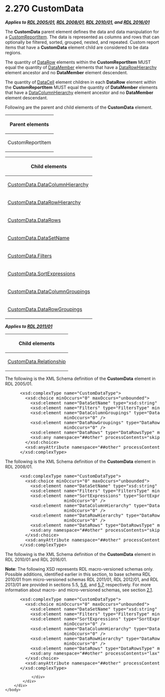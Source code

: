 <html dir="LTR" xmlns:mshelp="http://msdn.microsoft.com/mshelp" xmlns:ddue="http://ddue.schemas.microsoft.com/authoring/2003/5" xmlns:xlink="http://www.w3.org/1999/xlink" xmlns:tool="http://www.microsoft.com/tooltip">
    <head>
        <meta http-equiv="Content-Type" content="text/html; CHARSET=utf-8"></meta>
        <meta name="save" content="history"></meta>
        <title>2.270 CustomData</title>
        <xml>
            <mshelp:toctitle title="2.270 CustomData"></mshelp:toctitle>
            <mshelp:rltitle title="[MS-RDL]: CustomData"></mshelp:rltitle>
            <mshelp:keyword index="A" term="7c5c39bd-6a38-4d28-805b-63959242c268"></mshelp:keyword>
            <mshelp:attr name="DCSext.ContentType" value="open specification"></mshelp:attr>
            <mshelp:attr name="AssetID" value="7c5c39bd-6a38-4d28-805b-63959242c268"></mshelp:attr>
            <mshelp:attr name="TopicType" value="kbRef"></mshelp:attr>
            <mshelp:attr name="DCSext.Title" value="[MS-RDL]: CustomData" />
        </xml>
    </head>
    <body>
        <div id="header">
            <h1 class="heading">2.270 CustomData</h1>
        </div>
        <div id="mainSection">
            <div id="mainBody">
                <div id="allHistory" class="saveHistory"></div>
                <div id="sectionSection0" class="section" name="collapseableSection">
                    

<p><b><i>Applies to </i></b><a href="3ebe2912-4958-4832-b391-cad1f5e13338.md"><b><i>RDL 2005/01</i></b></a><b><i>,
</i></b><a href="1e855f94-4617-47e4-b89e-0856c6cb420f.md"><b><i>RDL 2008/01</i></b></a><b><i>,
</i></b><a href="3428e690-a348-4ec7-8a6a-8efb42d2cdee.md"><b><i>RDL 2010/01</i></b></a><b><i>,
and </i></b><a href="52ce3983-2bfc-4e72-9359-42aaf5fe4509.md"><b><i>RDL 2016/01</i></b></a></p>

<p>The <b>CustomData</b> parent element defines the data and
data manipulation for a <a href="6bb7b35c-e517-4444-a96b-9f2ccdd1a642.md">CustomReportItem</a>.
The data is represented as columns and rows that can optionally be filtered,
sorted, grouped, nested, and repeated. Custom report items that have a <b>CustomData</b>
element child are considered to be data regions.</p>

<p>The quantity of <a href="e594b317-1358-4af1-b555-a153daf8fc72.md">DataRow</a> elements within
the <b>CustomReportItem</b> MUST equal the quantity of <a href="f2f4d9bc-64dc-47dd-9515-c3f4e610af44.md">DataMember</a> elements that
have a <a href="809153e0-642a-45a2-b3ae-5c17c5cd03d1.md">DataRowHierarchy</a>
element ancestor and no <b>DataMember</b> element descendent. </p>

<p>The quantity of <a href="8d4f08f4-2da6-4829-8d90-9bf11e042c94.md">DataCell</a> element children
in each <b>DataRow</b> element within the <b>CustomReportItem</b> MUST equal
the quantity of <b>DataMember</b> elements that have a <a href="b07a8118-c24f-4e21-bc8b-9640d40efa1e.md">DataColumnHierarchy</a>
element ancestor and no <b>DataMember</b> element descendant.</p>

<p>Following are the parent and child elements of the <b>CustomData</b>
element.</p>

<table>
 <thead>
  <tr>
   <th>
   <p>Parent elements</p>
   </th>
  </tr>
 </thead>
 <tr>
  <td>
  <p>CustomReportItem</p>
  </td>
 </tr>
</table>

<p> </p>

<table>
 <thead>
  <tr>
   <th>
   <p>Child elements</p>
   </th>
  </tr>
 </thead>
 <tr>
  <td>
  <p><a href="63745f18-88b8-4a32-82e9-f223c7d0874b.md">CustomData.DataColumnHierarchy</a></p>
  </td>
 </tr>
 <tr>
  <td>
  <p><a href="7d235654-d067-40c1-91ab-ca3424664bb2.md">CustomData.DataRowHierarchy</a></p>
  </td>
 </tr>
 <tr>
  <td>
  <p><a href="d02bc8bc-5964-4d8c-9a48-f3c7eee7f1fb.md">CustomData.DataRows</a></p>
  </td>
 </tr>
 <tr>
  <td>
  <p><a href="ca190454-b5be-4b54-a387-bdef51f65ce3.md">CustomData.DataSetName</a></p>
  </td>
 </tr>
 <tr>
  <td>
  <p><a href="5ed3b5ad-91a1-4b6f-ab1c-e45cf03e1f9a.md">CustomData.Filters</a></p>
  </td>
 </tr>
 <tr>
  <td>
  <p><a href="9c0b9de5-107f-44f3-9bf7-a8be5116f1f3.md">CustomData.SortExpressions</a></p>
  </td>
 </tr>
 <tr>
  <td>
  <p><a href="0d800728-6ac2-42b4-91e5-893387643987.md">CustomData.DataColumnGroupings</a></p>
  </td>
 </tr>
 <tr>
  <td>
  <p><a href="d0edb186-1af0-4c87-af08-ffee51ac9649.md">CustomData.DataRowGroupings</a></p>
  </td>
 </tr>
</table>

<p><b><i>Applies to </i></b><a href="bf2bab1a-b608-4bcc-b718-1cc1baa9579c.md"><b><i>RDL 2011/01</i></b></a></p>

<table>
 <thead>
  <tr>
   <th>
   <p>Child elements</p>
   </th>
  </tr>
 </thead>
 <tr>
  <td>
  <p><a href="b7d6a217-7bb7-419a-b374-b2c3d08437df.md">CustomData.Relationship</a></p>
  </td>
 </tr>
</table>

<p>The following is the XML Schema definition of the <b>CustomData</b>
element in RDL 2005/01.</p>

<dl>
<dd>
<div><pre> &lt;xsd:complexType name=&quot;CustomDataType&quot;&gt;
   &lt;xsd:choice minOccurs=&quot;0&quot; maxOccurs=&quot;unbounded&quot;&gt;
     &lt;xsd:element name=&quot;DataSetName&quot; type=&quot;xsd:string&quot; /&gt;
     &lt;xsd:element name=&quot;Filters&quot; type=&quot;FiltersType&quot; minOccurs=&quot;0&quot; /&gt;
     &lt;xsd:element name=&quot;DataColumnGroupings&quot; type=&quot;DataColumnGroupingsType&quot; 
                  minOccurs=&quot;0&quot; /&gt;
     &lt;xsd:element name=&quot;DataRowGroupings&quot; type=&quot;DataRowGroupingsType&quot; 
                  minOccurs=&quot;0&quot; /&gt;
     &lt;xsd:element name=&quot;DataRows&quot; type=&quot;DataRowsType&quot; minOccurs=&quot;0&quot; /&gt;
     &lt;xsd:any namespace=&quot;##other&quot; processContents=&quot;skip&quot;/&gt;
   &lt;/xsd:choice&gt;
   &lt;xsd:anyAttribute namespace=&quot;##other&quot; processContents=&quot;skip&quot; /&gt;
 &lt;/xsd:complexType&gt;
</pre></div>
</dd></dl>

<p>The following is the XML Schema definition of the <b>CustomData</b>
element in RDL 2008/01.</p>

<dl>
<dd>
<div><pre> &lt;xsd:complexType name=&quot;CustomDataType&quot;&gt;
   &lt;xsd:choice minOccurs=&quot;0&quot; maxOccurs=&quot;unbounded&quot;&gt;
     &lt;xsd:element name=&quot;DataSetName&quot; type=&quot;xsd:string&quot; /&gt;
     &lt;xsd:element name=&quot;Filters&quot; type=&quot;FiltersType&quot; minOccurs=&quot;0&quot; /&gt;
     &lt;xsd:element name=&quot;SortExpressions&quot; type=&quot;SortExpressionsType&quot; 
                  minOccurs=&quot;0&quot; /&gt;
     &lt;xsd:element name=&quot;DataColumnHierarchy&quot; type=&quot;DataColumnHierarchyType&quot; 
                  minOccurs=&quot;0&quot; /&gt;
     &lt;xsd:element name=&quot;DataRowHierarchy&quot; type=&quot;DataRowHierarchyType&quot; 
                  minOccurs=&quot;0&quot; /&gt;
     &lt;xsd:element name=&quot;DataRows&quot; type=&quot;DataRowsType&quot; minOccurs=&quot;0&quot; /&gt;
     &lt;xsd:any namespace=&quot;##other&quot; processContents=&quot;skip&quot; /&gt;
   &lt;/xsd:choice&gt;
   &lt;xsd:anyAttribute namespace=&quot;##other&quot; processContents=&quot;skip&quot; /&gt;
 &lt;/xsd:complexType&gt;
</pre></div>
</dd></dl>

<p>The following is the XML Schema definition of the <b>CustomData</b>
element in RDL 2010/01 and RDL 2016/01.</p>

<p><b>Note</b>: The following XSD represents RDL
macro-versioned schemas only. Possible additions, identified earlier in this
section, to base schema RDL 2010/01 from micro-versioned schemas RDL 2011/01,
RDL 2012/01, and RDL 2013/01 are provided in sections 5.5, <a href="f165fb82-3c5a-4369-961c-128de233638c.md">5.6</a>, and <a href="c5c219b8-4b13-4c49-9c86-6a07aab39823.md">5.7</a>, respectively. For
more information about macro- and micro-versioned schemas, see section <a href="ae14822f-9553-45f1-bacc-c0a1cbb484fb.md">2.1</a>.</p>

<dl>
<dd>
<div><pre> &lt;xsd:complexType name=&quot;CustomDataType&quot;&gt;
   &lt;xsd:choice minOccurs=&quot;0&quot; maxOccurs=&quot;unbounded&quot;&gt;
     &lt;xsd:element name=&quot;DataSetName&quot; type=&quot;xsd:string&quot; /&gt;
     &lt;xsd:element name=&quot;Filters&quot; type=&quot;FiltersType&quot; minOccurs=&quot;0&quot; /&gt;
     &lt;xsd:element name=&quot;SortExpressions&quot; type=&quot;SortExpressionsType&quot; 
                  minOccurs=&quot;0&quot; /&gt;
     &lt;xsd:element name=&quot;DataColumnHierarchy&quot; type=&quot;DataColumnHierarchyType&quot; 
                  minOccurs=&quot;0&quot; /&gt;
     &lt;xsd:element name=&quot;DataRowHierarchy&quot; type=&quot;DataRowHierarchyType&quot; 
                  minOccurs=&quot;0&quot; /&gt;
     &lt;xsd:element name=&quot;DataRows&quot; type=&quot;DataRowsType&quot; minOccurs=&quot;0&quot; /&gt;
     &lt;xsd:any namespace=&quot;##other&quot; processContents=&quot;lax&quot; /&gt;
   &lt;/xsd:choice&gt;
   &lt;xsd:anyAttribute namespace=&quot;##other&quot; processContents=&quot;lax&quot; /&gt;
 &lt;/xsd:complexType&gt;
</pre></div>
</dd></dl>


                </div>
            </div>
        </div>
    </body>
</html>